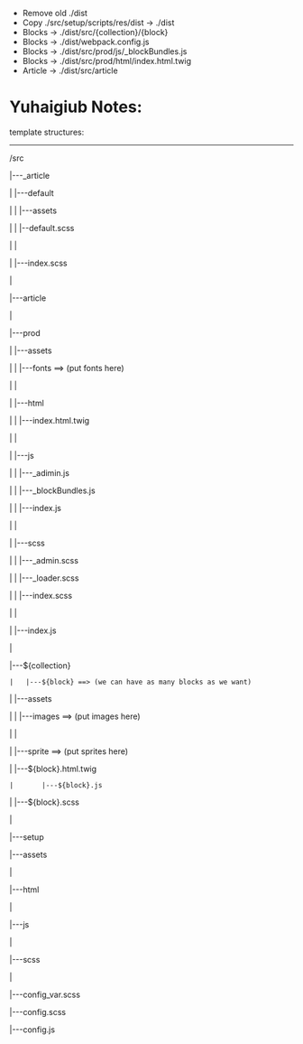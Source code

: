 - Remove old ./dist
- Copy ./src/setup/scripts/res/dist -> ./dist
- Blocks -> ./dist/src/{collection}/{block}
- Blocks -> ./dist/webpack.config.js
- Blocks -> ./dist/src/prod/js/\_blockBundles.js
- Blocks -> ./dist/src/prod/html/index.html.twig
- Article -> ./dist/src/article

# Yuhaigiub Notes:

template structures:

---

/src

|---\_article

| |---default

| | |---assets

| | |--default.scss

| |

| |---index.scss

|

|---article

|

|---prod

| |---assets

| | |---fonts ==> (put fonts here)

| |

| |---html

| | |---index.html.twig

| |

| |---js

| | |---\_adimin.js

| | |---\_blockBundles.js

| | |---index.js

| |

| |---scss

| | |---\_admin.scss

| | |---\_loader.scss

| | |---index.scss

| |

| |---index.js

|

|---${collection}

    |   |---${block} ==> (we can have as many blocks as we want)

| |---assets

| | |---images ==> (put images here)

| |

| |---sprite ==> (put sprites here)

| |---${block}.html.twig

    |       |---${block}.js

| |---${block}.scss

|

|---setup

|---assets

|

|---html

|

|---js

|

|---scss

|

|---config_var.scss

|---config.scss

|---config.js
